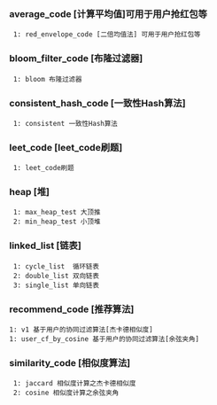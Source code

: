 ###  average_code  [计算平均值]可用于用户抢红包等
     1: red_envelope_code [二倍均值法] 可用于用户抢红包等
     
###  bloom_filter_code  [布隆过滤器]
     1: bloom 布隆过滤器
     
###  consistent_hash_code  [一致性Hash算法]
     1: consistent 一致性Hash算法
     
###  leet_code  [leet_code刷题]
     1: leet_code刷题
     
###  heap  [堆]
     1: max_heap_test 大顶推   
     2: min_heap_test 小顶堆     

###  linked_list  [链表]
     1: cycle_list  循环链表
     2: double_list 双向链表
     3: single_list 单向链表
     
###  recommend_code [推荐算法]
    1: v1 基于用户的协同过滤算法[杰卡德相似度]
    1: user_cf_by_cosine 基于用户的协同过滤算法[余弦夹角]

###  similarity_code [相似度算法]
     1: jaccard 相似度计算之杰卡德相似度
     2: cosine 相似度计算之余弦夹角
     

     

     
